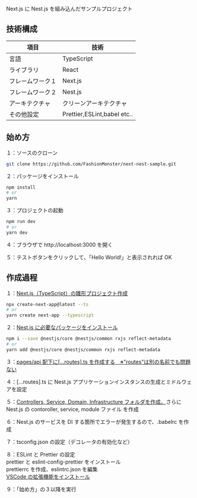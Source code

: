 Next.js に Nest.js を組み込んだサンプルプロジェクト

## 技術構成

| 項目              | 技術                              |
| ----------------- | --------------------------------- |
| 言語              | TypeScript                        |
| ライブラリ        | React                             |
| フレームワーク１  | Next.js                           |
| フレームワーク２  | Nest.js                           |
| アーキテクチャ    | クリーンアーキテクチャ            |
| その他設定        | Prettier,ESLint,babel etc..       |


## 始め方

１：ソースのクローン

```bash
git clone https://github.com/FashionMonster/next-nest-sample.git
```

２：パッケージをインストール

```bash
npm install
# or
yarn
```

３：プロジェクトの起動

```bash
npm run dev
# or
yarn dev
```

４：ブラウザで http://localhost:3000 を開く

５：テストボタンをクリックして、「Hello World!」と表示されれば OK

## 作成過程

１：[Next.js（TypeScript）の雛形プロジェクト作成](https://nextjs.org/docs/basic-features/typescript)

```bash
npx create-next-app@latest --ts
# or
yarn create next-app --typescript
```

２：[Nest.js に必要なパッケージをインストール](https://docs.nestjs.com/)

```bash
npm i --save @nestjs/core @nestjs/common rxjs reflect-metadata
# or
yarn add @nestjs/core @nestjs/common rxjs reflect-metadata
```

３：[pages/api 配下に\[...routes\].ts を作成する　※"routes"は別の名前でも問題ない](https://nextjs.org/docs/api-routes/dynamic-api-routes#catch-all-api-routes)

４：\[...routes\].ts に Nest.js アプリケーションインスタンスの生成とミドルウェアを設定

５：[Controllers, Service, Domain, Infrastructure フォルダを作成。](https://kkoudev.netlify.app/2020/05/nextjs-architecture-design/)さらに Nest.js の contoroller, service, module ファイル を作成

６：Nest.js のサービスを DI する箇所でエラーが発生するので、.babelrc を作成

７：tsconfig.json の設定（デコレータの有効化など）

８：ESLint と Prettier の設定<br>
prettier と eslint-config-prettier をインストール<br>
prettierrc を作成、eslintrc.json を編集<br>
[VSCode の拡張機能をインストール](https://qiita.com/genbu-jp/items/a48bcb9df209b71c2de3)

９：「始め方」の３以降を実行
